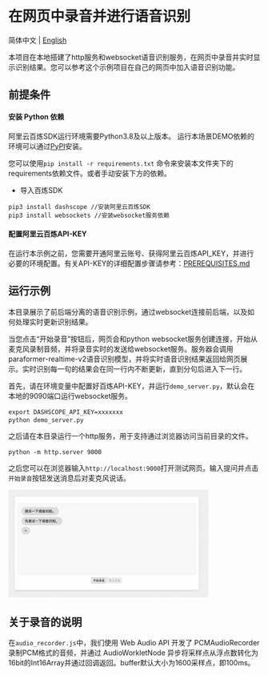 # 在网页中录音并进行语音识别

简体中文 | [English](./README_EN.md)

本项目在本地搭建了http服务和websocket语音识别服务，在网页中录音并实时显示识别结果。您可以参考这个示例项目在自己的网页中加入语音识别功能。

## 前提条件

#### 安装 Python 依赖

阿里云百炼SDK运行环境需要Python3.8及以上版本。
运行本场景DEMO依赖的环境可以通过[PyPI](https://pypi.org/)安装。

您可以使用`pip install -r requirements.txt` 命令来安装本文件夹下的requirements依赖文件。或者手动安装下方的依赖。

- 导入百炼SDK
```commandline
pip3 install dashscope //安装阿里云百炼SDK
pip3 install websockets //安装websocket服务依赖
```

#### 配置阿里云百炼API-KEY

在运行本示例之前，您需要开通阿里云账号、获得阿里云百炼API_KEY，并进行必要的环境配置。有关API-KEY的详细配置步骤请参考：[PREREQUISITES.md](../../../../PREREQUISITES.md)

## 运行示例

本目录展示了前后端分离的语音识别示例，通过websocket连接前后端，以及如何处理实时更新识别结果。


当您点击“开始录音”按钮后，网页会和python websocket服务创建连接，开始从麦克风录制音频，并将录音实时的发送给websocket服务。服务器会调用paraformer-realtime-v2语音识别模型，并将实时语音识别结果返回给网页展示。实时识别每一句的结果会在同一行内不断更新，直到分句后进入下一行。

首先，请在环境变量中配置好百炼API-KEY，并运行`demo_server.py`，默认会在本地的9090端口运行websocket服务。
```
export DASHSCOPE_API_KEY=xxxxxxx
python demo_server.py
```

之后请在本目录运行一个http服务，用于支持通过浏览器访问当前目录的文件。
```
python -m http.server 9000
```

之后您可以在浏览器输入`http://localhost:9000`打开测试网页。输入提问并点击`开始录音`按钮发送消息后对麦克风说话。

<img src="../../../../docs/image/html-asr.png" width="400"/>

## 关于录音的说明

在`audio_recorder.js`中，我们使用 Web Audio API 开发了 PCMAudioRecorder 录制PCM格式的音频，并通过 AudioWorkletNode 异步将采样点从浮点数转化为16bit的Int16Array并通过回调返回。buffer默认大小为1600采样点，即100ms。
